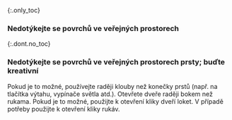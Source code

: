 {:.only_toc} 
### Nedotýkejte se povrchů ve veřejných prostorech

{:.dont.no_toc} 
### Nedotýkejte se povrchů ve veřejných prostorech prsty; buďte kreativní 

Pokud je to možné, používejte raději klouby než konečky prstů (např. na tlačítka výtahu, vypínače světla atd.). Otevřete dveře raději bokem než rukama. Pokud je to možné, použijte k otevření kliky dveří loket. V případě potřeby použijte k otevření kliky rukáv.
